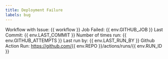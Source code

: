 ```yaml
---
title: Deployment Failure
labels: bug
---
```


Workflow with Issue: {{ workflow }}
Job Failed: {{ env.GITHUB_JOB }}
Last Commit: {{ env.LAST_COMMIT }}
Number of times run: {{ env.GITHUB_ATTEMPTS }}
Last run by: {{ env.LAST_RUN_BY }}
Github Action Run: https://github.com/{{ env.REPO }}/actions/runs/{{ env.RUN_ID }}